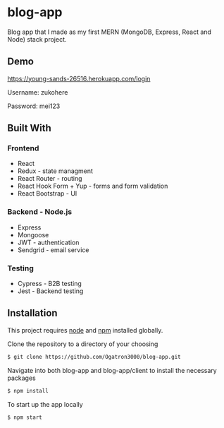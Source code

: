 # blog-app

Blog app that I made as my first MERN (MongoDB, Express, React and Node) stack project.

## Demo

https://young-sands-26516.herokuapp.com/login

Username: zukohere

Password: mei123

## Built With

### Frontend

* React
* Redux - state managment
* React Router - routing
* React Hook Form + Yup - forms and form validation
* React Bootstrap - UI

### Backend - Node.js

* Express
* Mongoose
* JWT - authentication
* Sendgrid - email service

### Testing

* Cypress - B2B testing
* Jest - Backend testing

## Installation

This project requires [node](http://nodejs.org) and [npm](https://npmjs.com) installed globally. 

Clone the repository to a directory of your choosing

```sh
$ git clone https://github.com/Ogatron3000/blog-app.git
```
Navigate into both blog-app and blog-app/client to install the necessary packages

```sh
$ npm install 
```
To start up the app locally

```sh
$ npm start
```
